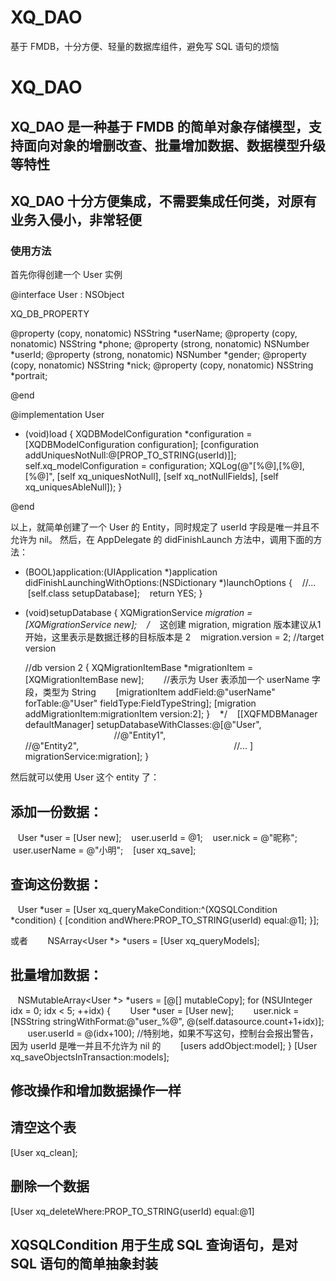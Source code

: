 # XQ_DAO
基于 FMDB，十分方便、轻量的数据库组件，避免写 SQL 语句的烦恼

# XQ_DAO

## XQ_DAO 是一种基于 FMDB 的简单对象存储模型，支持面向对象的增删改查、批量增加数据、数据模型升级等特性
## XQ_DAO 十分方便集成，不需要集成任何类，对原有业务入侵小，非常轻便
### 使用方法

首先你得创建一个 User  实例

@interface User : NSObject <XQDBModel>

XQ_DB_PROPERTY

@property (copy, nonatomic) NSString *userName;
@property (copy, nonatomic) NSString *phone;
@property (strong, nonatomic) NSNumber *userId;
@property (strong, nonatomic) NSNumber *gender;
@property (copy, nonatomic) NSString *nick;
@property (copy, nonatomic) NSString *portrait;

@end



@implementation User

+ (void)load {
    XQDBModelConfiguration *configuration = [XQDBModelConfiguration configuration];
    [configuration addUniquesNotNull:@[PROP_TO_STRING(userId)]];
    self.xq_modelConfiguration = configuration;
    XQLog(@"[%@],[%@],[%@]",
          [self xq_uniquesNotNull],
          [self xq_notNullFields],
          [self xq_uniquesAbleNull]);
}

@end


以上，就简单创建了一个 User 的 Entity，同时规定了 userId 字段是唯一并且不允许为 nil。
然后，在 AppDelegate 的 didFinishLaunch 方法中，调用下面的方法：

- (BOOL)application:(UIApplication *)application didFinishLaunchingWithOptions:(NSDictionary *)launchOptions {
    //...
    [self.class setupDatabase];
    return YES;
}

+ (void)setupDatabase {
    XQMigrationService *migration = [XQMigrationService new];
    /*
    这创建 migration, migration 版本建议从1开始，这里表示是数据迁移的目标版本是 2
    migration.version = 2; //target version
    
    //db version 2
    {
        XQMigrationItemBase *migrationItem = [XQMigrationItemBase new];
        //表示为 User 表添加一个 userName 字段，类型为 String
        [migrationItem addField:@"userName" forTable:@"User" fieldType:FieldTypeString];
        [migration addMigrationItem:migrationItem version:2];
    }
    */
    [[XQFMDBManager defaultManager] setupDatabaseWithClasses:@[@"User",
                                                               //@"Entity1",
                                                               //@"Entity2",
                                                               //...
                                                               ]
                                            migrationService:migration];
}


然后就可以使用 User 这个 entity 了：
## 添加一份数据：
    User *user = [User new];
    user.userId = @1;
    user.nick = @"昵称";
    user.userName = @"小明";
    [user xq_save];
    
## 查询这份数据：

    User *user = [User xq_queryMakeCondition:^(XQSQLCondition *condition) {
        [condition andWhere:PROP_TO_STRING(userId) equal:@1];
    }];
    
或者
    
    NSArray<User *> *users = [User xq_queryModels];


## 批量增加数据：

    NSMutableArray<User *> *users = [@[] mutableCopy];
    for (NSUInteger idx = 0; idx < 5; ++idx) {
        User *user = [User new];
        user.nick = [NSString stringWithFormat:@"user_%@", @(self.datasource.count+1+idx)];
        user.userId = @(idx+100); //特别地，如果不写这句，控制台会报出警告，因为 userId 是唯一并且不允许为 nil 的
        [users addObject:model];
    }
    [User xq_saveObjectsInTransaction:models];
    
## 修改操作和增加数据操作一样

## 清空这个表

[User xq_clean];

## 删除一个数据

[User xq_deleteWhere:PROP_TO_STRING(userId) equal:@1]


## XQSQLCondition 用于生成 SQL 查询语句，是对 SQL 语句的简单抽象封装

